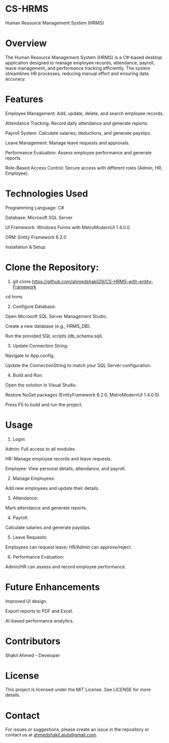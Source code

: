 # CS-HRMS

Human Resource Management System (HRMS)

# Overview

The Human Resource Management System (HRMS) is a C#-based desktop application designed to manage employee records, attendance, payroll, leave management, and performance tracking efficiently. The system streamlines HR processes, reducing manual effort and ensuring data accuracy.

# Features

Employee Management: Add, update, delete, and search employee records.

Attendance Tracking: Record daily attendance and generate reports.

Payroll System: Calculate salaries, deductions, and generate payslips.

Leave Management: Manage leave requests and approvals.

Performance Evaluation: Assess employee performance and generate reports.

Role-Based Access Control: Secure access with different roles (Admin, HR, Employee).

# Technologies Used

Programming Language: C#

Database: Microsoft SQL Server

UI Framework: Windows Forms with MetroModernUI 1.4.0.0

ORM: Entity Framework 6.2.0

Installation & Setup

# Clone the Repository:

1. git clone https://github.com/ahmedshakil29/CS-HRMS-with-entity-Framework

cd hrms

2. Configure Database:

Open Microsoft SQL Server Management Studio.

Create a new database (e.g., HRMS_DB).

Run the provided SQL scripts (db_schema.sql).

3. Update Connection String:

Navigate to App.config.

Update the ConnectionString to match your SQL Server configuration.

4. Build and Run:

Open the solution in Visual Studio.

Restore NuGet packages (EntityFramework 6.2.0, MetroModernUI 1.4.0.0).

Press F5 to build and run the project.

# Usage

1. Login:

Admin: Full access to all modules.

HR: Manage employee records and leave requests.

Employee: View personal details, attendance, and payroll.

2. Manage Employees:

Add new employees and update their details.

3. Attendance:

Mark attendance and generate reports.

4. Payroll:

Calculate salaries and generate payslips.

5. Leave Requests:

Employees can request leave; HR/Admin can approve/reject.

6. Performance Evaluation:

Admin/HR can assess and record employee performance.

# Future Enhancements

Improved UI design.

Export reports to PDF and Excel.

AI-based performance analytics.

# Contributors

Shakil Ahmed – Developer

# License

This project is licensed under the MIT License. See LICENSE for more details.

# Contact

For issues or suggestions, please create an issue in the repository or contact us at ahmedshakil.aiub@gmail.com.
